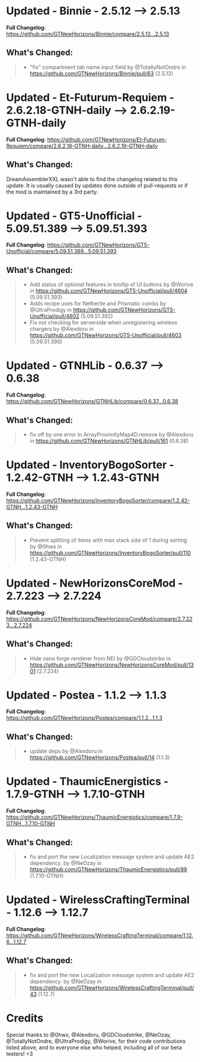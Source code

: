 # Updated - Binnie - 2.5.12 --> 2.5.13
**Full Changelog**: https://github.com/GTNewHorizons/Binnie/compare/2.5.12...2.5.13

## What's Changed:
>* "fix" compartment tab name input field by @TotallyNotOndre in https://github.com/GTNewHorizons/Binnie/pull/63 (2.5.13)

# Updated - Et-Futurum-Requiem - 2.6.2.18-GTNH-daily --> 2.6.2.19-GTNH-daily
**Full Changelog**: https://github.com/GTNewHorizons/Et-Futurum-Requiem/compare/2.6.2.18-GTNH-daily...2.6.2.19-GTNH-daily

## What's Changed:
DreamAssemblerXXL wasn't able to find the changelog related to this update. It is usually caused by updates done outside of pull-requests or if the mod is maintained by a 3rd party.
# Updated - GT5-Unofficial - 5.09.51.389 --> 5.09.51.393
**Full Changelog**: https://github.com/GTNewHorizons/GT5-Unofficial/compare/5.09.51.389...5.09.51.393

## What's Changed:
>* Add status of optional features in tooltip of UI buttons by @Worive in https://github.com/GTNewHorizons/GT5-Unofficial/pull/4604 (5.09.51.393)
>* Adds recipe uses for Netherite and Prismatic combs by @UltraProdigy in https://github.com/GTNewHorizons/GT5-Unofficial/pull/4602 (5.09.51.392)
>* Fix not checking for serverside when unregistering wireless chargers by @Alexdoru in https://github.com/GTNewHorizons/GT5-Unofficial/pull/4603 (5.09.51.390)

# Updated - GTNHLib - 0.6.37 --> 0.6.38
**Full Changelog**: https://github.com/GTNewHorizons/GTNHLib/compare/0.6.37...0.6.38

## What's Changed:
>* fix off by one error in ArrayProximityMap4D.remove by @Alexdoru in https://github.com/GTNewHorizons/GTNHLib/pull/161 (0.6.38)

# Updated - InventoryBogoSorter - 1.2.42-GTNH --> 1.2.43-GTNH
**Full Changelog**: https://github.com/GTNewHorizons/InventoryBogoSorter/compare/1.2.42-GTNH...1.2.43-GTNH

## What's Changed:
>* Prevent splitting of items with max stack size of 1 during sorting by @0hwx in https://github.com/GTNewHorizons/InventoryBogoSorter/pull/110 (1.2.43-GTNH)

# Updated - NewHorizonsCoreMod - 2.7.223 --> 2.7.224
**Full Changelog**: https://github.com/GTNewHorizons/NewHorizonsCoreMod/compare/2.7.223...2.7.224

## What's Changed:
>* Hide nano forge renderer from NEI by @GDCloudstrike in https://github.com/GTNewHorizons/NewHorizonsCoreMod/pull/1301 (2.7.224)

# Updated - Postea - 1.1.2 --> 1.1.3
**Full Changelog**: https://github.com/GTNewHorizons/Postea/compare/1.1.2...1.1.3

## What's Changed:
>* update deps by @Alexdoru in https://github.com/GTNewHorizons/Postea/pull/14 (1.1.3)

# Updated - ThaumicEnergistics - 1.7.9-GTNH --> 1.7.10-GTNH
**Full Changelog**: https://github.com/GTNewHorizons/ThaumicEnergistics/compare/1.7.9-GTNH...1.7.10-GTNH

## What's Changed:
>* fix and port the new Localization message system and update AE2 dependency. by @NeOzay in https://github.com/GTNewHorizons/ThaumicEnergistics/pull/89 (1.7.10-GTNH)

# Updated - WirelessCraftingTerminal - 1.12.6 --> 1.12.7
**Full Changelog**: https://github.com/GTNewHorizons/WirelessCraftingTerminal/compare/1.12.6...1.12.7

## What's Changed:
>* fix and port the new Localization message system and update AE2 dependency. by @NeOzay in https://github.com/GTNewHorizons/WirelessCraftingTerminal/pull/43 (1.12.7)

# Credits
Special thanks to @0hwx, @Alexdoru, @GDCloudstrike, @NeOzay, @TotallyNotOndre, @UltraProdigy, @Worive, for their code contributions listed above, and to everyone else who helped, including all of our beta testers! <3
